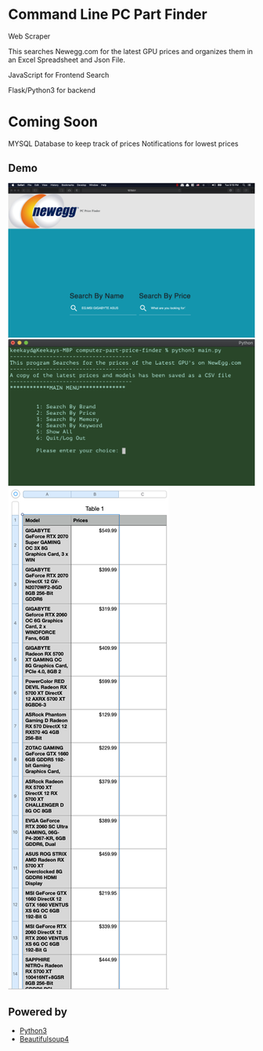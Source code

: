 # Command Line PC Part Finder 
Web Scraper


This searches Newegg.com for the latest GPU prices and organizes them in an Excel Spreadsheet and Json File.

JavaScript for Frontend Search

Flask/Python3 for backend

# Coming Soon 
MYSQL Database to keep track of prices
Notifications for lowest prices


##  Demo

![Iterm](./page.png "Flash Front End")
![Iterm](./screenshot2.png "Terminal Output")
![Numbers](./screenshot.png "CSV/Excel File Output")




## Powered by

- [Python3](http://python.org)
- [Beautifulsoup4](https://pypi.org/project/beautifulsoup4/)
